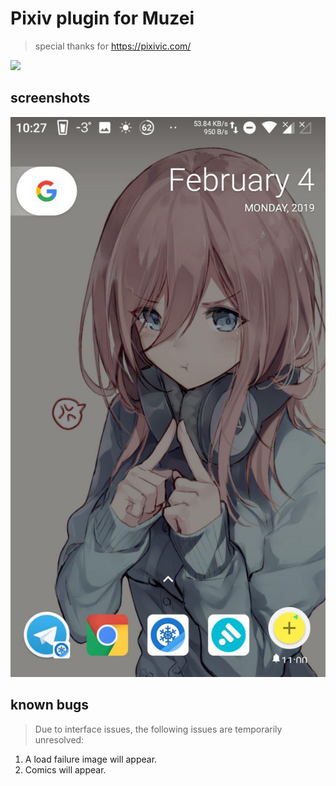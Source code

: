 # Pixiv plugin for Muzei

> special thanks for https://pixivic.com/

![](https://travis-ci.org/feilongfl/muzei-pixivtop.svg?branch=master)


## screenshots
![](./docs/screenshots_1.jpg)

## known bugs
> Due to interface issues, the following issues are temporarily unresolved:
1. A load failure image will appear.
2. Comics will appear.
